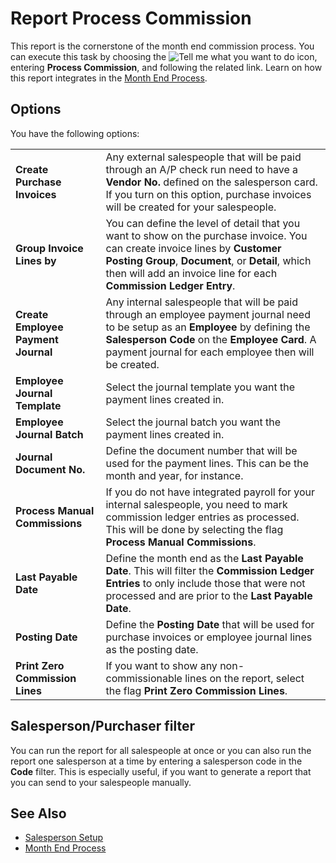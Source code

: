 # Report Process Commission

This report is the cornerstone of the month end commission process. You can execute this task by choosing the ![Tell me what you want to do](/images/magnifying-glass.gif) icon, entering **Process Commission**, and following the related link. Learn on how this report integrates in the [Month End Process](how-to-month-end-process.md).

## Options

You have the following options:

|                                     |                                                                                                                     |
|-------------------------------------|---------------------------------------------------------------------------------------------------------------------|
| **Create Purchase Invoices**        | Any external salespeople that will be paid through an A/P check run need to have a **Vendor No.** defined on the salesperson card. If you turn on this option, purchase invoices will be created for your salespeople. |
| **Group Invoice Lines by**          | You can define the level of detail that you want to show on the purchase invoice. You can create invoice lines by **Customer Posting Group**, **Document**, or **Detail**, which then will add an invoice line for each **Commission Ledger Entry**. |
| **Create Employee Payment Journal** | Any internal salespeople that will be paid through an employee payment journal need to be setup as an **Employee** by defining the **Salesperson Code** on the **Employee Card**. A payment journal for each employee then will be created. |
| **Employee Journal Template**       | Select the journal template you want the payment lines created in.                                                  |
| **Employee Journal Batch**          | Select the journal batch you want the payment lines created in.                                                     |
| **Journal Document No.**            | Define the document number that will be used for the payment lines. This can be the month and year, for instance.   |
| **Process Manual Commissions**      | If you do not have integrated payroll for your internal salespeople, you need to mark commission ledger entries as processed. This will be done by selecting the flag **Process Manual Commissions**. |
| **Last Payable Date**               | Define the month end as the **Last Payable Date**. This will filter the **Commission Ledger Entries** to only include those that were not processed and are prior to the **Last Payable Date**. |
| **Posting Date**                    | Define the **Posting Date** that will be used for purchase invoices or employee journal lines as the posting date.  |
| **Print Zero Commission Lines**     | If you want to show any non-commissionable lines on the report, select the flag **Print Zero Commission Lines**.    |

## Salesperson/Purchaser filter

You can run the report for all salespeople at once or you can also run the report one salesperson at a time by entering a salesperson code in the **Code** filter. This is especially useful, if you want to generate a report that you can send to your salespeople manually.

## See Also

- [Salesperson Setup](salesperson-setup.md)
- [Month End Process](how-to-month-end-process.md)
